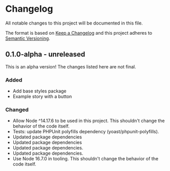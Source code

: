 # Changelog

All notable changes to this project will be documented in this file.

The format is based on [Keep a Changelog](https://keepachangelog.com/en/1.0.0/)
and this project adheres to [Semantic Versioning](https://semver.org/spec/v2.0.0.html).

## 0.1.0-alpha - unreleased

This is an alpha version! The changes listed here are not final.

### Added
- Add base styles package
- Example story with a button

### Changed
- Allow Node ^14.17.6 to be used in this project. This shouldn't change the behavior of the code itself.
- Tests: update PHPUnit polyfills dependency (yoast/phpunit-polyfills).
- Updated package dependencies
- Updated package dependencies
- Updated package dependencies.
- Updated package dependencies.
- Use Node 16.7.0 in tooling. This shouldn't change the behavior of the code itself.
